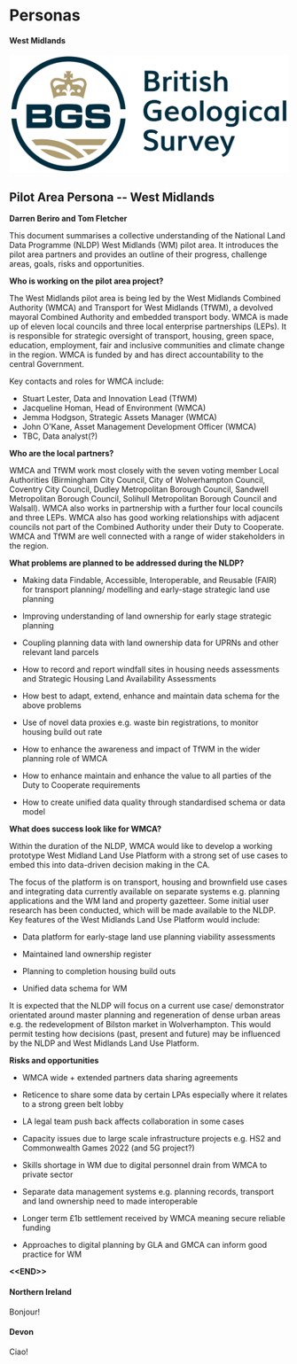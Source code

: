 # Personas

<!-- >*	[West Midlands persona](main-content/personas/persona1.md)
>*	[Northern Ireland persona](main-content/personas/persona2.md)
>*	[Devon persona](main-content/personas/persona3.md) -->

<!-- tabs:start -->

#### **West Midlands**

<img src="media/BGS-Logo-Pos-RGB.svg" class="bgs-logo">

## Pilot Area Persona -- West Midlands

**Darren Beriro and Tom Fletcher**

This document summarises a collective understanding of the National Land
Data Programme (NLDP) West Midlands (WM) pilot area. It introduces the
pilot area partners and provides an outline of their progress, challenge
areas, goals, risks and opportunities.

**Who is working on the pilot area project?**

The West Midlands pilot area is being led by the West Midlands Combined
Authority (WMCA) and Transport for West Midlands (TfWM), a devolved
mayoral Combined Authority and embedded transport body. WMCA is made up
of eleven local councils and three local enterprise partnerships (LEPs).
It is responsible for strategic oversight of transport, housing, green
space, education, employment, fair and inclusive communities and climate
change in the region. WMCA is funded by and has direct accountability to
the central Government.

Key contacts and roles for WMCA include:

-   Stuart Lester, Data and Innovation Lead (TfWM)
-   Jacqueline Homan, Head of Environment (WMCA)
-   Jemma Hodgson, Strategic Assets Manager (WMCA)
-   John O'Kane, Asset Management Development Officer (WMCA)
-   TBC, Data analyst(?)

**Who are the local partners?**

WMCA and TfWM work most closely with the seven voting member Local
Authorities (Birmingham City Council, City of Wolverhampton Council,
Coventry City Council, Dudley Metropolitan Borough Council, Sandwell
Metropolitan Borough Council, Solihull Metropolitan Borough Council and
Walsall). WMCA also works in partnership with a further four local
councils and three LEPs. WMCA also has good working relationships with
adjacent councils not part of the Combined Authority under their Duty to
Cooperate. WMCA and TfWM are well connected with a range of wider
stakeholders in the region.

**What problems are planned to be addressed during the NLDP?**

-   Making data Findable, Accessible, Interoperable, and Reusable (FAIR)
    for transport planning/ modelling and early-stage strategic land use
    planning

-   Improving understanding of land ownership for early stage strategic
    planning

-   Coupling planning data with land ownership data for UPRNs and other
    relevant land parcels

-   How to record and report windfall sites in housing needs assessments
    and Strategic Housing Land Availability Assessments

-   How best to adapt, extend, enhance and maintain data schema for the
    above problems

-   Use of novel data proxies e.g. waste bin registrations, to monitor
    housing build out rate

-   How to enhance the awareness and impact of TfWM in the wider
    planning role of WMCA

-   How to enhance maintain and enhance the value to all parties of the
    Duty to Cooperate requirements

-   How to create unified data quality through standardised schema or
    data model

**What does success look like for WMCA?**

Within the duration of the NLDP, WMCA would like to develop a working
prototype West Midland Land Use Platform with a strong set of use cases
to embed this into data-driven decision making in the CA.

The focus of the platform is on transport, housing and brownfield use
cases and integrating data currently available on separate systems e.g.
planning applications and the WM land and property gazetteer. Some
initial user research has been conducted, which will be made available
to the NLDP. Key features of the West Midlands Land Use Platform would
include:

-   Data platform for early-stage land use planning viability
    assessments

-   Maintained land ownership register

-   Planning to completion housing build outs

-   Unified data schema for WM

It is expected that the NLDP will focus on a current use case/
demonstrator orientated around master planning and regeneration of dense
urban areas e.g. the redevelopment of Bilston market in Wolverhampton.
This would permit testing how decisions (past, present and future) may
be influenced by the NLDP and West Midlands Land Use Platform.

**Risks and opportunities**

-   WMCA wide + extended partners data sharing agreements

-   Reticence to share some data by certain LPAs especially where it
    relates to a strong green belt lobby

-   LA legal team push back affects collaboration in some cases

-   Capacity issues due to large scale infrastructure projects e.g. HS2
    and Commonwealth Games 2022 (and 5G project?)

-   Skills shortage in WM due to digital personnel drain from WMCA to
    private sector

-   Separate data management systems e.g. planning records, transport
    and land ownership need to made interoperable

-   Longer term £1b settlement received by WMCA meaning secure reliable
    funding

-   Approaches to digital planning by GLA and GMCA can inform good
    practice for WM

**\<\<END>\>**

#### **Northern Ireland**

Bonjour!

#### **Devon**

Ciao!

<!-- tabs:end -->


